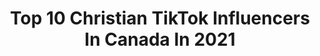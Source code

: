 ---
title: Top 10 Christian TikTok Influencers In Canada In 2021
description: >-
  Find top christian TikTok influencers in Canada in 2021. Most popular hashtags: #duet #fyp #greenscreen #jesus.
platform: TikTok
hits: 134
text_top: See the most popular TikTok profiles on inBeat.
text_bottom: Our search engine holds 134 TikTok influencers like this in Canada for you to contact.
profiles:
  - username: "ready4anarchy"
    fullname: >-
      Charlie Franko
    bio: >-
      Political/religious opinion 25\💍\any pronouns Christian\Anarchist 🔞my DMs🔞
    location: "Canada"
    followers: 5162
    engagement: 1014
    commentsToLikes: 0.184911
    id: ckb98lyxrs72z0j23cyw8yzto
    verified: false
    hashtags: "#rapbattlewithafriend, #greenscreen, #stitch, #duet"
  - username: "purple.fettucine"
    fullname: >-
      Olivia 
    bio: >-
      Christian Conservative ✝️ 💕 i’m 16! Jesus is Lord 🥺✝️
    location: "Canada"
    followers: 43700
    engagement: 965
    commentsToLikes: 0.104803
    id: ckbbjp5ka83eu0j232h5daytw
    verified: false
    hashtags: "#jesus, #jesusisking, #duet, #conservative"
  - username: "its_lukeidk"
    fullname: >-
      Luke
    bio: >-
      Christian 🙏
    location: "Canada"
    followers: 4881
    engagement: 1107
    commentsToLikes: 0.055079
    id: ck9r3moygqmff0j78prwoo6uh
    verified: false
    hashtags: "#fyp, #xyzbca, #funny, #foryou"
  - username: "christianrenaud"
    fullname: >-
      Christian Renaud 😈
    bio: >-
      Backup account , Main account Christianrenaud_ 😈 500+ follow my Instagram 😌
    location: "Canada"
    followers: 265900
    engagement: 1381
    commentsToLikes: 0.030228
    id: ckdi6mypx865l0j232ge49mks
    verified: false
    hashtags: "#hey, #fyp, #duet, #lol"
  - username: "lunar_moon_witch"
    fullname: >-
      Neoma
    bio: >-
      Christian Lunar witch🌙🧜🏼‍♀️ Dog mom 🐶 I’m funny sometimes🤷🏽‍♀️ 🇨🇦
    location: "Canada"
    followers: 40900
    engagement: 1280
    commentsToLikes: 0.029527
    id: ckbas5fjkiqg80j23qralrytz
    verified: false
    hashtags: "#squishmallows, #witchtok, #candles, #witchesoftiktok"
  - username: "jane._.ryan"
    fullname: >-
      Jane._.Ryan
    bio: >-
      Québécoise!!! I dare you to... Hum okay I’ll try! A good Christian girl! 😇
    location: "Canada"
    followers: 20100
    engagement: 962
    commentsToLikes: 0.017403
    id: ck80oq0ckj5vh0j78od5x1fpn
    verified: false
    hashtags: "#duet, #student, #expressionquebecoise, #foryouquebec"
  - username: "aronpipersgirlfriend"
    fullname: >-
      nyah
    bio: >-
      white💪🏻 sexy😩 hot🥵 loner💔🥀 pro dancer🩰 beware⚠️ attractive povs! she/her
    location: "Canada"
    followers: 15600
    engagement: 2685
    commentsToLikes: 0.061929
    id: ckfplkjq20cgw0j234xby9c8g
    verified: false
    hashtags: "#emotional, #christiangirlautumn, #colorcustomizer, #dance"
  - username: "llianagordanya"
    fullname: >-
      ✧･ﾟ: liana*✧･ﾟ:*
    bio: >-
      17 ✧ WARRIOR FOR CHRIST ✧ apologetics/theology
    location: "Canada"
    followers: 64100
    engagement: 2061
    commentsToLikes: 0.066696
    id: ck9fdqucsprr80j78bakbwle8
    verified: false
    hashtags: "#jesus, #god, #christian, #vlog"
  - username: "zacchaeustheginge"
    fullname: >-
      Zacc Burke
    bio: >-
      Youth Pastor 🙏🏻 Just tryna lol Brother’s twitch: https://twitch.tv/lilburkey
    location: "Canada"
    followers: 29700
    engagement: 1872
    commentsToLikes: 0.087354
    id: ckaftummv7bdz0i78z45f1wol
    verified: false
    hashtags: "#greenscreen, #facts, #christian, #zaccfacts"
  - username: "calebaitken"
    fullname: >-
      Caleb Aitken
    bio: >-
      17 from Canada
    location: "Canada"
    followers: 15100
    engagement: 1935
    commentsToLikes: 0.048362
    id: ck9rl6qvswhma0j78ia50vd4a
    verified: false
    hashtags: "#jesus, #christian, #duet, #god"
---